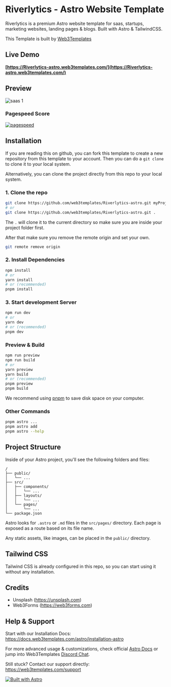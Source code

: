 # Riverlytics - Astro Website Template

Riverlytics is a premium Astro website template for saas, startups, marketing websites, landing pages & blogs. Built with Astro & TailwindCSS.

This Template is built by [Web3Templates](https://web3templates.com)

## Live Demo

**[https://Riverlytics-astro.web3templates.com/](https://Riverlytics-astro.web3templates.com/)**

## Preview

![saas 1](https://github.com/web3templates/Riverlytics-astro/assets/1884712/e1d3e3c1-ea2c-462c-8f2c-cbce95794824)

### Pagespeed Score

[![pagespeed](https://user-images.githubusercontent.com/1884712/210250214-7aa98167-7993-4b90-8138-326b8fa0c223.png)](https://pagespeed.web.dev/report?url=https%3A%2F%2Fastroship.web3templates.com%2F)

## Installation

If you are reading this on github, you can fork this template to create a new repository from this template to your account. Then you can do a `git clone` to clone it to your local system.

Alternatively, you can clone the project directly from this repo to your local system.

### 1. Clone the repo

```bash
git clone https://github.com/web3templates/Riverlytics-astro.git myProjectName
# or
git clone https://github.com/web3templates/Riverlytics-astro.git .
```

The `.` will clone it to the current directory so make sure you are inside your project folder first.

After that make sure you remove the remote origin and set your own. 

```bash
git remote remove origin
```


### 2. Install Dependencies

```bash
npm install
# or
yarn install
# or (recommended)
pnpm install
```

### 3. Start development Server

```bash
npm run dev
# or
yarn dev
# or (recommended)
pnpm dev
```

### Preview & Build

```bash
npm run preview
npm run build
# or
yarn preview
yarn build
# or (recommended)
pnpm preview
pnpm build
```

We recommend using [pnpm](https://pnpm.io/) to save disk space on your computer.

### Other Commands

```bash
pnpm astro ...
pnpm astro add
pnpm astro --help
```

## Project Structure

Inside of your Astro project, you'll see the following folders and files:

```
/
├── public/
│   └── ...
├── src/
│   ├── components/
│   │   └── ...
│   ├── layouts/
│   │   └── ...
│   └── pages/
│       └── ...
└── package.json
```

Astro looks for `.astro` or `.md` files in the `src/pages/` directory. Each page is exposed as a route based on its file name.

Any static assets, like images, can be placed in the `public/` directory.

## Tailwind CSS

Tailwind CSS is already configured in this repo, so you can start using it without any installation.

## Credits

- Unsplash (https://unsplash.com)
- Web3Forms (https://web3forms.com)

## Help & Support

Start with our Installation Docs: https://docs.web3templates.com/astro/installation-astro

For more advanced usage & customizations, check official [Astro Docs](https://docs.astro.build) or jump into Web3Templates [Discord Chat](https://web3templates.com/discord).

Still stuck? Contact our support directly: https://web3templates.com/support

[![Built with Astro](https://astro.badg.es/v1/built-with-astro.svg)](https://astro.build)
